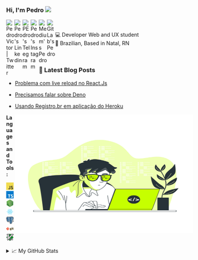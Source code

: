 ### Hi, I'm Pedro <img src="https://media.giphy.com/media/hvRJCLFzcasrR4ia7z/giphy.gif" width="25px">
<a href="https://twitter.com/peidrao">
  <img align="left" alt="Pedro Victor | Twitter" width="22px" src="https://cdn.jsdelivr.net/npm/simple-icons@v3/icons/twitter.svg" />
</a>
<a href="https://www.linkedin.com/in/peidrao/">
  <img align="left" alt="Pedro's Linkedin" width="22px" src="https://cdn.jsdelivr.net/npm/simple-icons@v3/icons/linkedin.svg" />
</a>
<a href="https://t.me/peidrao">
  <img align="left" alt="PEdro's Telegram" width="22px" src="https://cdn.jsdelivr.net/npm/simple-icons@v3/icons/telegram.svg" />
</a>
<a href="https://www.instagram.com/peidrao/">
  <img align="left" alt="Pedro's Instagram" width="22px" src="https://cdn.jsdelivr.net/npm/simple-icons@v3/icons/instagram.svg" />
</a>
<a href="https://medium.com/@peidrao">
  <img align="left" alt="Medium's Pedro" width="22px" src="https://cdn.jsdelivr.net/npm/simple-icons@v3/icons/medium.svg" />
</a>
<a href="https://gitlab.com/peidrao">
  <img align="left" alt="GitLab's Pedro" width="22px" src="https://cdn.jsdelivr.net/npm/simple-icons@v3/icons/gitlab.svg" />
</a>

<br />

💻 Developer Web and UX student  <br />
🏡 Brazilian, Based in Natal, RN 


<br />

### 📕 Latest Blog Posts

<!-- BLOG:START -->
- [Problema com live reload no React.Js](https://medium.com/@peidrao/problema-com-live-reload-no-react-js-aa083c608f2a)
- [Precisamos falar sobre Deno](https://medium.com/@peidrao/precisamos-falar-sobre-deno-e4ff31ba013f)
- [Usando Registro.br em aplicação do Heroku](https://medium.com/@peidrao/usando-registro-br-em-aplica%C3%A7%C3%A3o-do-heroku-1334492ed24c)

  
  <img align="right" alt="GIF" src="./imagem.jpg" width="500" height="320" />

  

**Languages and Tools:**  

<code><img height="20" src="https://raw.githubusercontent.com/github/explore/80688e429a7d4ef2fca1e82350fe8e3517d3494d/topics/javascript/javascript.png"></code>
<code><img height="20" src="https://raw.githubusercontent.com/github/explore/80688e429a7d4ef2fca1e82350fe8e3517d3494d/topics/typescript/typescript.png"></code>
<code><img height="20" src="https://raw.githubusercontent.com/github/explore/80688e429a7d4ef2fca1e82350fe8e3517d3494d/topics/nodejs/nodejs.png"></code>
<code><img height="20" src="https://raw.githubusercontent.com/github/explore/80688e429a7d4ef2fca1e82350fe8e3517d3494d/topics/react/react.png"></code>
<code><img height="20" src="https://raw.githubusercontent.com/github/explore/80688e429a7d4ef2fca1e82350fe8e3517d3494d/topics/postgresql/postgresql.png"></code>
<code><img height="20" src="https://raw.githubusercontent.com/github/explore/80688e429a7d4ef2fca1e82350fe8e3517d3494d/topics/git/git.png"></code>
<code><img height="20" src="https://raw.githubusercontent.com/github/explore/80688e429a7d4ef2fca1e82350fe8e3517d3494d/topics/vim/vim.png"></code>



<details>
<summary>📈 My GitHub Stats</summary>

<p align="center"> <img src="https://github-readme-stats.vercel.app/api?username=peidrao&show_icons=true&theme=gotham" alt="peidrao" />

</details>



